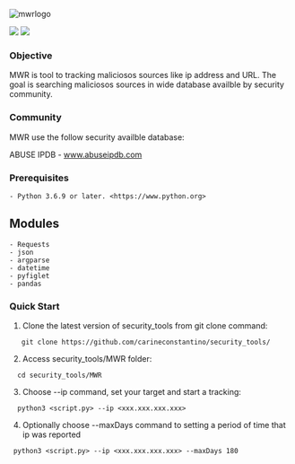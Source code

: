 ![mwrlogo](https://user-images.githubusercontent.com/53983340/77702356-14ec5980-6f97-11ea-87c7-3cb0a3fa6e90.jpg)

<p>
 <img src="https://img.shields.io/badge/MWR-v.0.1-yellow" />
 <img src="https://img.shields.io/badge/python-v3.6.9-blue" />
 </p>
 
### Objective

MWR is tool to tracking maliciosos sources like ip address and URL.
The goal is searching maliciosos sources in wide database availble by security community.

### Community

MWR use the follow security availble database:

ABUSE IPDB - www.abuseipdb.com 

### Prerequisites

```
- Python 3.6.9 or later. <https://www.python.org>
```
## Modules

```
- Requests
- json
- argparse
- datetime
- pyfiglet
- pandas
```

### Quick Start

1. Clone the latest version of security_tools from git clone command:

 ```
    git clone https://github.com/carineconstantino/security_tools/
 ```
    
 2. Access security_tools/MWR folder:
 
 ```
   cd security_tools/MWR
 ```
 
 3. Choose --ip command, set your target and start a tracking: 
 
 ```
   python3 <script.py> --ip <xxx.xxx.xxx.xxx>
 ```
 
 4. Optionally choose --maxDays command to setting a period of time that ip was reported
 
  ```
   python3 <script.py> --ip <xxx.xxx.xxx.xxx> --maxDays 180
 ```
 
